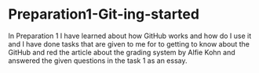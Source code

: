 # Preparation1-Git-ing-started
In Preparation 1 I have learned about how GitHub works and how do I use it and I have done tasks that are given to me for to getting to know about the GitHub and red the article about the grading system by Alfie Kohn and answered the given questions in the task 1 as an essay.

